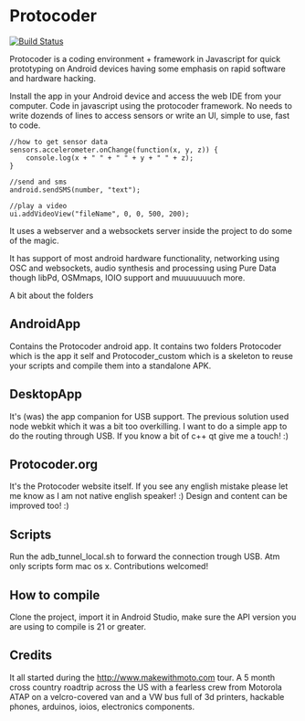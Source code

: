 Protocoder
==========
[![Build Status](https://travis-ci.org/Protocoder/Protocoder.svg?branch=develop)](https://travis-ci.org/Protocoder/Protocoder)

Protocoder is a coding environment + framework in Javascript for quick prototyping on Android devices having some emphasis on rapid software and hardware hacking. 

Install the app in your Android device and access the web IDE from your computer. 
Code in javascript using the protocoder framework. No needs to write dozends of lines to access sensors or write an UI, simple to use, fast to code.

```
//how to get sensor data
sensors.accelerometer.onChange(function(x, y, z)) { 
	console.log(x + " " + " " + y + " " + z); 
}

//send and sms
android.sendSMS(number, "text");

//play a video
ui.addVideoView("fileName", 0, 0, 500, 200);
```

It uses a webserver and a websockets server inside the project to do some of the magic.

It has support of most android hardware functionality, networking using OSC and websockets, audio synthesis and processing using Pure Data though libPd, OSMmaps, IOIO support and muuuuuuuch more. 

A bit about the folders 

AndroidApp 
----------
Contains the Protocoder android app. It contains two folders Protocoder which is the app it self and Protocoder_custom which is a skeleton to reuse your scripts and compile them into a standalone APK.

DesktopApp
----------
It's (was) the app companion for USB support. The previous solution used node webkit which it was a bit too overkilling. I want to do a simple app to do the routing through USB. If you know a bit of c++ qt give me a touch! :) 

Protocoder.org
-------------- 
It's the Protocoder website itself. If you see any english mistake please let me know as I am not native english speaker! :) Design and content can be improved too! :) 

Scripts 
-------
Run the adb_tunnel_local.sh to forward the connection trough USB. Atm only scripts form mac os x. Contributions welcomed!


How to compile 
--------------
Clone the project, import it in Android Studio, make sure the API version you are using to compile is 21 or greater.


Credits
-------
It all started during the http://www.makewithmoto.com tour. A 5 month cross country roadtrip across the US with a fearless crew from Motorola ATAP on a velcro-covered van and a VW bus full of 3d printers, hackable phones, arduinos, ioios, electronics components. 